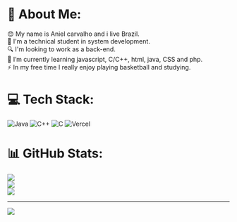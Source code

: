 # 💫 About Me:
😊 My name is Aniel carvalho and i live Brazil.<br>🔭 I'm a technical student in system development.<br>🔍 I'm looking to work as a back-end.<br>🌱 I’m currently learning javascript, C/C++, html, java, CSS and php.<br>⚡ In my free time I really enjoy playing basketball and studying.


# 💻 Tech Stack:
![Java](https://img.shields.io/badge/java-%23ED8B00.svg?style=for-the-badge&logo=openjdk&logoColor=white) ![C++](https://img.shields.io/badge/c++-%2300599C.svg?style=for-the-badge&logo=c%2B%2B&logoColor=white) ![C](https://img.shields.io/badge/c-%2300599C.svg?style=for-the-badge&logo=c&logoColor=white) ![Vercel](https://img.shields.io/badge/vercel-%23000000.svg?style=for-the-badge&logo=vercel&logoColor=white)
# 📊 GitHub Stats:
![](https://github-readme-stats.vercel.app/api?username=Aniashi&theme=dark&hide_border=false&include_all_commits=false&count_private=false)<br/>
![](https://github-readme-streak-stats.herokuapp.com/?user=Aniashi&theme=dark&hide_border=false)<br/>
![](https://github-readme-stats.vercel.app/api/top-langs/?username=Aniashi&theme=dark&hide_border=false&include_all_commits=false&count_private=false&layout=compact)

---
[![](https://visitcount.itsvg.in/api?id=Aniashi&icon=0&color=0)](https://visitcount.itsvg.in)

<!-- Proudly created with GPRM ( https://gprm.itsvg.in ) -->
